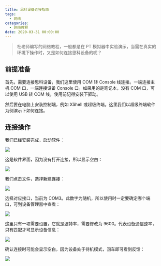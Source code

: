 ```yaml
---
title: 思科设备连接指南
tags:
  - 网络
categories:
  - 网络教程
date: 2020-03-31 00:00:00
---
```


> 杜老师编写的网络教程，一般都是在 PT 模拟器中实验演示，当需在真实的环境下操作时，又是如何连接思科设备的呢？

<!-- more -->

## 前提准备

首先，需要连接思科设备，我们这里使用 COM 转 Console 线连接。一端连接主机 COM 口，一端连接设备 Console 口。如果用的是笔记本，没有 COM 口，可以使用 USB 转 COM 线，使用前记得安装下驱动。

然后要在电脑上安装控制端，例如 XShell 或超级终端。这里我们以超级终端软件为例演示下如何连接。

## 连接操作

我们已经安装完成，启动软件：

![](https://cdn.dusays.com/2020/03/206-1.jpg)

这是软件界面，因为没有打开连接，所以显示空白：

![](https://cdn.dusays.com/2020/03/206-2.jpg)

我们点击文件，选择新建连接：

![](https://cdn.dusays.com/2020/03/206-3.jpg)

选择对应接口，当前为 COM3。此数字为随机，所以使用时一定要确定哪个端口，可到设备管理器中查看：

![](https://cdn.dusays.com/2020/03/206-4.jpg)

这里只有一项需要设置，它就是波特率，需要修改为 9600。代表设备通信速率，只有匹配才可显示设备信息：

![](https://cdn.dusays.com/2020/03/206-5.jpg)

确认连接时可能会显示空白，因为设备处于待机模式，回车即可看到反馈：

![](https://cdn.dusays.com/2020/03/206-6.jpg)